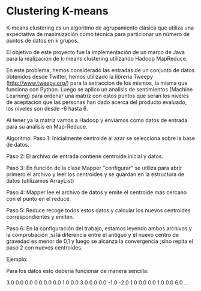 # Clustering K-means 
K-means clustering es un algoritmo de agrupamiento clásica que utiliza una expectativa de maximización como técnica para particionar un número de puntos de datos en k grupos.

El objetivo de este proyecto fue la implementación de un marco de Java para la realización de k-means clustering utilizando Hadoop MapReduce.

En este problema, hemos considerado las entradas de un conjunto de datos obtenidos desde Twitter, hemos utilizado la libreria Tweepy (http://www.tweepy.org/) para la extraccion de los mismos,
la misma que funciona con Python.
Luego se aplico un analisis de sentimientos (Machine Learning) para ordenar una matriz con estos puntos que seran los niveles de 
aceptacion que las personas han dado acerca del producto evaluado, los niveles son desde -6 hasta 6.

Al tener ya la matriz vamos a Hadoop y enviamos como datos de entrada para su analisis en Map-Reduce.

Algoritmo:
Paso 1: Inicialmente centroide al azar se selecciona sobre la base de datos.

Paso 2: El archivo de entrada contiene centroide inicial y datos.

Paso 3: En función de la clase Mapper "configurar" se utiliza para abrir primero el archivo y leer los centroides y se guardan en la estructura de datos (utilizamos ArrayList)

Paso 4: Mapper lee el archivo de datos y emite el centroide más cercano con el punto en el reduce.

Paso 5: Reduce recoge todos estos datos y calcular los nuevos centroides correspondientes y emiten.

Paso 6: En la configuración del trabajo, estamos leyendo ambos archivos y la comprobación ;si la diferencia entre el antiguo y el nuevo centro de gravedad es menor de 0,1 y luego
se alcanza la convergencia ;sino repita el paso 2 con nuevos centroides.

Ejemplo:

Para los datos esto deberia funcionar de manera sencilla:

3.0
0.0
0.0
0.0
0.0
0.0
1.0
0.0
3.0
0.0
0.0
-1.0
-2.0
1.0
0.0
0.0
1.0
0.0
6.0
...




